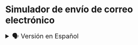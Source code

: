 # Simulador de envío de correo electrónico

<details>

<summary style="font-size: 20px">🗣️ Versión en Español</summary>

<br><br>

Este proyecto es un simulador de envío de correo electrónico a través de un formulario. Proporciona validaciones en cada campo de entrada y utiliza un spinner externo.

<br><br>

<h2 style="color: orange;">Características</h2>

- Envío de correo electrónico a través de un formulario.
- Validación de campos de entrada.
- Uso de un spinner externo para mostrar el progreso.
- Restablecimiento del formulario después de enviar el correo.
- Mensaje de éxito cuando se envía el correo.
<br><br>

<h2 style="color: orange;">Tecnologías utilizadas</h2>

- HTML
- CSS (tailwindcss)
- JavaScript
<br><br>

<h2 style="color: orange;">Cómo utilizar</h2>

1. Clona este repositorio en tu máquina local.
2. Abre el archivo `index.html` en tu navegador web.
3. Completa los campos del formulario con una dirección de correo válida, asunto y mensaje.
4. Haz clic en el botón "Enviar" para enviar el correo electrónico.
5. Observa el spinner mientras se envía el correo.
6. Después de enviar el correo, el formulario se restablecerá y se mostrará un mensaje de éxito.

<br>

<h2 style="color: orange;">Personalización</h2>

Si deseas personalizar el proyecto, puedes seguir estos pasos:

1. Abre el archivo `index.html` en un editor de código.
2. Modifica el diseño o el contenido del formulario según tus necesidades.
3. Puedes cambiar los estilos utilizando las clases de tailwindcss o agregar tus propias clases de CSS.

<br>
<h2 style="color: orange;">Contribución</h2>

Si deseas contribuir a este proyecto, puedes seguir estos pasos:

1. Haz un fork de este repositorio.
2. Crea una nueva rama en tu repositorio local: `git checkout -b nombre-de-la-rama`.
3. Realiza tus modificaciones y mejoras.
4. Confirma tus cambios: `git commit -m "Descripción de los cambios"`.
5. Empuja los cambios a tu repositorio: `git push origin nombre-de-la-rama`.
6. Abre un pull request en este repositorio.
<br><br>


<h2 style="color: orange;">Imagenes</h2>

<details>
    <summary>🖥 Imagen Modo Pc</summary>

![diegudeveloper github io_Email_Simulator_](https://github.com/diegudeveloper/Email_Simulator/assets/62949966/d2648dbf-bd4c-4810-995a-307994496889)

</details>

<details>
    <summary>🖥 Imagen Modo Movil</summary>

![diegudeveloper github io_Email_Simulator_ (1)](https://github.com/diegudeveloper/Email_Simulator/assets/62949966/17c2361a-1b7d-412e-94be-338fd8fa0de7)

</details>

</details>

